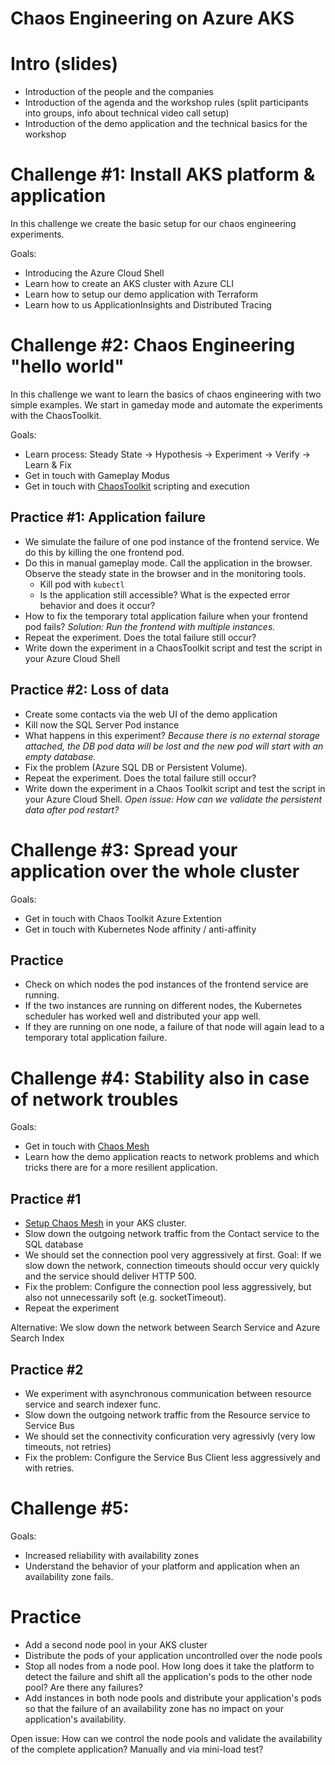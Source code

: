 # Chaos Engineering on Azure AKS

# Intro (slides)

 * Introduction of the people and the companies
 * Introduction of the agenda and the workshop rules (split participants into groups, info about technical video call setup)
 * Introduction of the demo application and the technical basics for the workshop

# Challenge #1: Install AKS platform & application

In this challenge we create the basic setup for our chaos engineering experiments.

Goals:

* Introducing the Azure Cloud Shell
* Learn how to create an AKS cluster with Azure CLI
* Learn how to setup our demo application with Terraform
* Learn how to us ApplicationInsights and Distributed Tracing

# Challenge #2: Chaos Engineering "hello world"

In this challenge we want to learn the basics of chaos engineering with two simple examples. We start in gameday mode and automate the experiments with the ChaosToolkit.

Goals:

* Learn process: Steady State -> Hypothesis -> Experiment -> Verify -> Learn & Fix
* Get in touch with Gameplay Modus
* Get in touch with [ChaosToolkit](https://chaostoolkit.org/) scripting and execution

## Practice #1: Application failure

* We simulate the failure of one pod instance of the frontend service. We do this by killing the one frontend pod.
* Do this in manual gameplay mode. Call the application in the browser. Observe the steady state in the browser and in the monitoring tools.
  * Kill pod with `kubectl`
  * Is the application still accessible? What is the expected error behavior and does it occur?
* How to fix the temporary total application failure when your frontend pod fails? _Solution: Run the frontend with multiple instances._
* Repeat the experiment. Does the total failure still occur?
* Write down the experiment in a ChaosToolkit script and test the script in your Azure Cloud Shell

## Practice #2: Loss of data

* Create some contacts via the web UI of the demo application
* Kill now the SQL Server Pod instance
* What happens in this experiment? _Because there is no external storage attached, the DB pod data will be lost and the new pod will start with an empty database._
* Fix the problem (Azure SQL DB or Persistent Volume).
* Repeat the experiment. Does the total failure still occur?
* Write down the experiment in a Chaos Toolkit script and test the script in your Azure Cloud Shell. _Open issue: How can we validate the persistent data after pod restart?_

# Challenge #3: Spread your application over the whole cluster

Goals:

* Get in touch with Chaos Toolkit Azure Extention
* Get in touch with Kubernetes Node affinity / anti-affinity

## Practice

* Check on which nodes the pod instances of the frontend service are running. 
* If the two instances are running on different nodes, the Kubernetes scheduler has worked well and distributed your app well.
* If they are running on one node, a failure of that node will again lead to a temporary total application failure. 

# Challenge #4: Stability also in case of network troubles

Goals:

* Get in touch with [Chaos Mesh](https://github.com/chaos-mesh/chaos-mesh)
* Learn how the demo application reacts to network problems and which tricks there are for a more resilient application.

## Practice #1

* [Setup Chaos Mesh](https://chaos-mesh.org/docs/user_guides/installation) in your AKS cluster.
* Slow down the outgoing network traffic from the Contact service to the SQL database
* We should set the connection pool very aggressively at first. Goal: If we slow down the network, connection timeouts should occur very quickly and the service should deliver HTTP 500.
* Fix the problem: Configure the connection pool less aggressively, but also not unnecessarily soft (e.g. socketTimeout).
* Repeat the experiment

Alternative: We slow down the network between Search Service and Azure Search Index

## Practice #2

* We experiment with asynchronous communication between resource service and search indexer func.
* Slow down the outgoing network traffic from the Resource service to Service Bus
* We should set the connectivity conficuration very agressivly (very low timeouts, not retries)
* Fix the problem: Configure the Service Bus Client less aggressively and with retries.

# Challenge #5: 

Goals:

* Increased reliability with availability zones
* Understand the behavior of your platform and application when an availability zone fails.

# Practice

* Add a second node pool in your AKS cluster
* Distribute the pods of your application uncontrolled over the node pools
* Stop all nodes from a node pool. How long does it take the platform to detect the failure and shift all the application's pods to the other node pool? Are there any failures?
* Add instances in both node pools and distribute your application's pods so that the failure of an availability zone has no impact on your application's availability.

Open issue: How can we control the node pools and validate the availability of the complete application? Manually and via mini-load test?